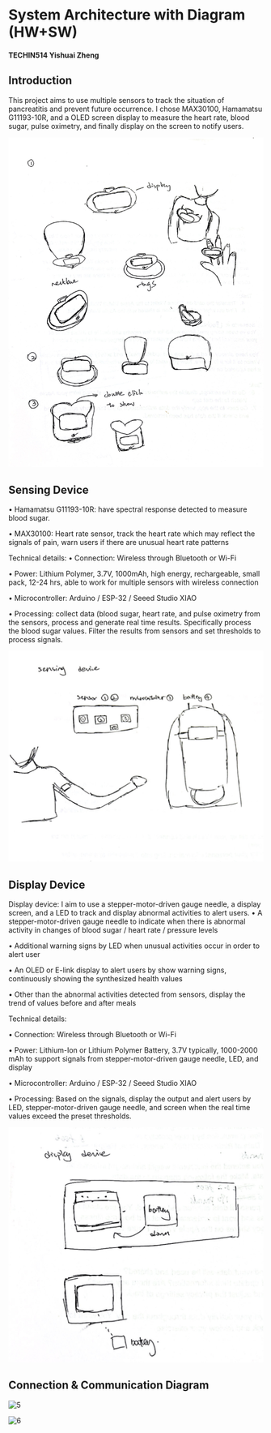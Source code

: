 # System Architecture with Diagram (HW+SW)

#### TECHIN514 Yishuai Zheng

## Introduction
This project aims to use multiple sensors to track the situation of pancreatitis and prevent future occurrence. I chose MAX30100, Hamamatsu G11193-10R, and a OLED screen display to measure the heart rate, blood sugar, pulse oximetry, and finally display on the screen to notify users.

![1](assets/IMG_9128.jpg)


## Sensing Device
• Hamamatsu G11193-10R: have spectral response detected to measure blood sugar. 

•   MAX30100: Heart rate sensor, track the heart rate which may reflect the signals of pain, warn users if there are unusual heart rate patterns

Technical details:
•   Connection: Wireless through Bluetooth or Wi-Fi

•  Power: Lithium Polymer, 3.7V, 1000mAh, high energy, rechargeable, small pack, 12-24 hrs, able to work for multiple sensors with wireless connection

•   Microcontroller: Arduino / ESP-32 / Seeed Studio XIAO

•   Processing: collect data (blood sugar, heart rate, and pulse oximetry from the sensors, process and generate real time results. Specifically process the blood sugar values. Filter the results from sensors and set thresholds to process signals.

![2](assets/IMG_9129_2.jpg)

## Display Device
Display device: I aim to use a stepper-motor-driven gauge needle, a display screen, and a LED to track and display abnormal activities to alert users.
•   A stepper-motor-driven gauge needle to indicate when there is abnormal activity in changes of blood sugar / heart rate / pressure levels

•   Additional warning signs by LED when unusual activities occur in order to alert user

•   An OLED or E-link display to alert users by show warning signs, continuously showing the synthesized health values

•   Other than the abnormal activities detected from sensors, display the trend of values before and after meals
 
Technical details:

•   Connection: Wireless through Bluetooth or Wi-Fi

•  Power: Lithium-Ion or Lithium Polymer Battery, 3.7V typically, 1000-2000 mAh to support signals from stepper-motor-driven gauge needle, LED, and display

•   Microcontroller: Arduino / ESP-32 / Seeed Studio XIAO

•   Processing: Based on the signals, display the output and alert users by LED, stepper-motor-driven gauge needle, and screen when the real time values exceed the preset thresholds.

![3](assets/IMG_9129_3.jpg)


## Connection & Communication Diagram

![5](assets/Slide_1.jpg)

![6](assets/Slide_2.jpg)